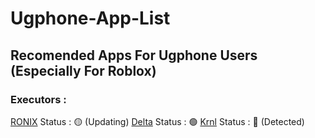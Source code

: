 # Ugphone-App-List
## Recomended Apps For Ugphone Users (Especially For Roblox)
### Executors :
[RONIX](https://loremipsum.com) Status : 🟡 (Updating)
[Delta](https://deltaexploits.gg/android_dl) Status : 🟢
[Krnl](krnl.cat) Status : 🔴 (Detected)
